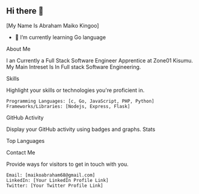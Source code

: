 ## Hi there 👋

<!--
**abrakingoo/abrakingoo** is a ✨ _special_ ✨ repository because its `README.md` (this file) appears on your GitHub profile.

Here are some ideas to get you started:

- 🔭 I’m currently working on ...
- 🌱 I’m currently learning ...
- 👯 I’m looking to collaborate on ...
- 🤔 I’m looking for help with ...
- 💬 Ask me about ...
- 📫 How to reach me: ...
- 😄 Pronouns: ...
- ⚡ Fun fact: ...
-->

[My Name Is Abraham Maiko Kingoo]

- 🌱 I’m currently learning Go language

About Me

I an Currently a Full Stack Software Engineer Apprentice at Zone01 Kisumu. My Main Intreset Is In Full stack Software Engineering.

Skills

Highlight your skills or technologies you're proficient in.

    Programming Languages: [c, Go, JavaScript, PHP, Python]
    Frameworks/Libraries: [Nodejs, Express, Flask]

GitHub Activity

Display your GitHub activity using badges and graphs.
Stats

Top Languages

Contact Me

Provide ways for visitors to get in touch with you.

    Email: [maikoabraham68@gmail.com]
    LinkedIn: [Your LinkedIn Profile Link]
    Twitter: [Your Twitter Profile Link]
